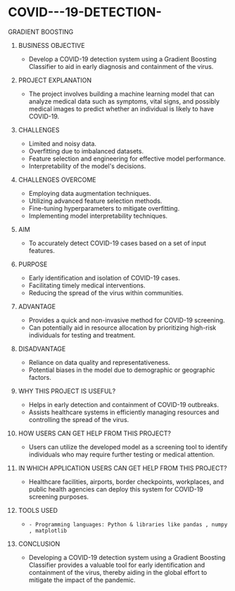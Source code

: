 # COVID---19-DETECTION-
GRADIENT BOOSTING

1. BUSINESS OBJECTIVE
   - Develop a COVID-19 detection system using a Gradient Boosting Classifier to aid in early diagnosis and containment of the virus.

2. PROJECT EXPLANATION
   - The project involves building a machine learning model that can analyze medical data such as symptoms, vital signs, and possibly medical images to predict whether an individual is likely to have COVID-19.

3. CHALLENGES
   - Limited and noisy data.
   - Overfitting due to imbalanced datasets.
   - Feature selection and engineering for effective model performance.
   - Interpretability of the model's decisions.

4. CHALLENGES OVERCOME
   - Employing data augmentation techniques.
   - Utilizing advanced feature selection methods.
   - Fine-tuning hyperparameters to mitigate overfitting.
   - Implementing model interpretability techniques.

5. AIM
   - To accurately detect COVID-19 cases based on a set of input features.

6. PURPOSE
   - Early identification and isolation of COVID-19 cases.
   - Facilitating timely medical interventions.
   - Reducing the spread of the virus within communities.

7. ADVANTAGE
   - Provides a quick and non-invasive method for COVID-19 screening.
   - Can potentially aid in resource allocation by prioritizing high-risk individuals for testing and treatment.

8. DISADVANTAGE
   - Reliance on data quality and representativeness.
   - Potential biases in the model due to demographic or geographic factors.

9. WHY THIS PROJECT IS USEFUL?
   - Helps in early detection and containment of COVID-19 outbreaks.
   - Assists healthcare systems in efficiently managing resources and controlling the spread of the virus.

10. HOW USERS CAN GET HELP FROM THIS PROJECT?
    - Users can utilize the developed model as a screening tool to identify individuals who may require further testing or medical attention.

11. IN WHICH APPLICATION USERS CAN GET HELP FROM THIS PROJECT?
    - Healthcare facilities, airports, border checkpoints, workplaces, and public health agencies can deploy this system for COVID-19 screening purposes.

12. TOOLS USED
    -     - Programming languages: Python & libraries like pandas , numpy , matplotlib 
13. CONCLUSION
    - Developing a COVID-19 detection system using a Gradient Boosting Classifier provides a valuable tool for early identification and containment of the virus, thereby aiding in the global effort to mitigate the impact of the pandemic.

